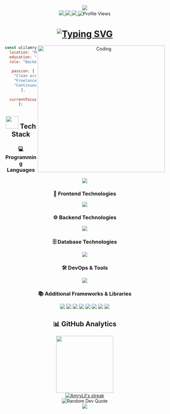 <!-- Header with animated banner -->
<div align="center">
  <img src="https://capsule-render.vercel.app/api?type=waving&color=gradient&height=200&section=header&text=Ulil%20Amry&fontSize=80&fontAlignY=35&animation=fadeIn&fontColor=ffffff" />
</div>

<!-- Social badges section -->
<div align="center">
  <a href="https://www.linkedin.com/in/ulil-amry-al-qadri-363a841b3">
    <img src="https://img.shields.io/badge/LinkedIn-0077B5?style=for-the-badge&logo=linkedin&logoColor=white"/>
  </a>
  <a href="https://lil-portofolio.vercel.app/">
    <img src="https://img.shields.io/badge/Portfolio-FF5722?style=for-the-badge&logo=todoist&logoColor=white"/>
  </a>
  <a href="https://ulil-cv.my.canva.site/">
    <img src="https://img.shields.io/badge/Resume-00A98F?style=for-the-badge&logo=readthedocs&logoColor=white"/>
  </a>
  <img src="https://komarev.com/ghpvc/?username=AmryLil&style=for-the-badge&color=blueviolet" alt="Profile Views"/>
</div>

<!-- Animated typing -->
<h1 align="center">
  <a href="https://git.io/typing-svg">
    <img src="https://readme-typing-svg.herokuapp.com?font=Fira+Code&weight=600&size=30&pause=1000&color=6C63FF&center=true&vCenter=true&random=false&width=600&height=70&lines=Backend+Developer;Clean+Architecture+Enthusiast;Creative+Problem+Solver;Tech+Innovation+Lover" alt="Typing SVG" />
  </a>
</h1>

<!-- About me with Go code section -->
<div align="center">
  <img align="right" alt="Coding" width="400" src="https://img.freepik.com/free-vector/programmer-working-with-html_52683-24171.jpg?uid=R117965260&ga=GA1.1.521895176.1747324526&semt=ais_hybrid&w=740">

```javascript
const ulilamry = {
  location: "Makassar, Indonesia",
  education: "Computer Science @ Universitas Dipa Makassar",
  role: "Backend Developer",
  
  passion: [
    "Clean architecture",
    "Freelance Web Developer",
    "Continuous learning"
  ],
  
  currentFocus: "Full-Stack Developer"
};
```
</div>

<!-- Tech Stack Section with animated card -->
<div align="center">
  <h2><img src="https://media.giphy.com/media/WUlplcMpOCEmTGBtBW/giphy.gif" width="40"> Tech Stack</h2>
</div>

<!-- Tech stack icons in a cleaner layout -->
<div align="center">
  <!-- Programming Languages -->
  <h3>💻 Programming Languages</h3>
  <p>
    <img src="https://skillicons.dev/icons?i=js,ts,go,php,python,html,css" />
  </p>
  
  <!-- Frontend Technologies -->
  <h3>🎨 Frontend Technologies</h3>
  <p>
    <img src="https://skillicons.dev/icons?i=react,nextjs,tailwind,bootstrap,jquery" />
  </p>
  
  <!-- Backend Technologies -->
  <h3>⚙️ Backend Technologies</h3>
  <p>
    <img src="https://skillicons.dev/icons?i=nodejs,express,laravel,gin" />
  </p>

  <!-- Database Technologies -->
  <h3>🗄️ Database Technologies</h3>
  <p>
    <img src="https://skillicons.dev/icons?i=mongodb,mysql,postgresql,redis" />
  </p>

  <!-- DevOps & Tools -->
  <h3>🛠️ DevOps & Tools</h3>
  <p>
    <img src="https://skillicons.dev/icons?i=docker,git,github,vscode,postman,linux" />
  </p>

  <!-- Additional Frameworks & Libraries -->
  <h3>📚 Additional Frameworks & Libraries</h3>
  <p>
    <img src="https://img.shields.io/badge/Filament-f59e0b?style=for-the-badge&logo=laravel&logoColor=white" />
    <img src="https://img.shields.io/badge/Alpine.js-8BC0D0?style=for-the-badge&logo=alpine.js&logoColor=black" />
    <img src="https://img.shields.io/badge/Gin-00ADD8?style=for-the-badge&logo=go&logoColor=white" />
    <img src="https://img.shields.io/badge/GORM-00ADD8?style=for-the-badge&logo=go&logoColor=white" />
    <img src="https://img.shields.io/badge/JWT-000000?style=for-the-badge&logo=json-web-tokens&logoColor=white" />
    <img src="https://img.shields.io/badge/REST_API-02569B?style=for-the-badge&logo=rest&logoColor=white" />
    <img src="https://img.shields.io/badge/GraphQL-E10098?style=for-the-badge&logo=graphql&logoColor=white" />
    <img src="https://img.shields.io/badge/Socket.io-010101?style=for-the-badge&logo=socket.io&logoColor=white" />
  </p>
</div>

<!-- GitHub Stats with animated cards in a cleaner layout -->
<h2 align="center">📊 GitHub Analytics</h2>

<div align="center">
  <a href="https://github.com/AmryLil">
    <img height="180em" src="https://github-readme-stats-eight-theta.vercel.app/api?username=AmryLil&show_icons=true&theme=tokyonight&include_all_commits=true&count_private=true&hide_border=true"/>
  </a>
</div>

<div align="center">
  <a href="https://github.com/AmryLil">
    <img src="https://github-readme-streak-stats.herokuapp.com/?user=AmryLil&theme=tokyonight&hide_border=true" alt="AmryLil's streak"/>
  </a>
</div>

<!-- Quote Section -->
<div align="center">
  <img src="https://quotes-github-readme.vercel.app/api?type=horizontal&theme=tokyonight" alt="Random Dev Quote"/>
</div>

<!-- Footer -->
<div align="center">
  <img src="https://capsule-render.vercel.app/api?type=waving&color=gradient&height=120&section=footer" />
</div>
